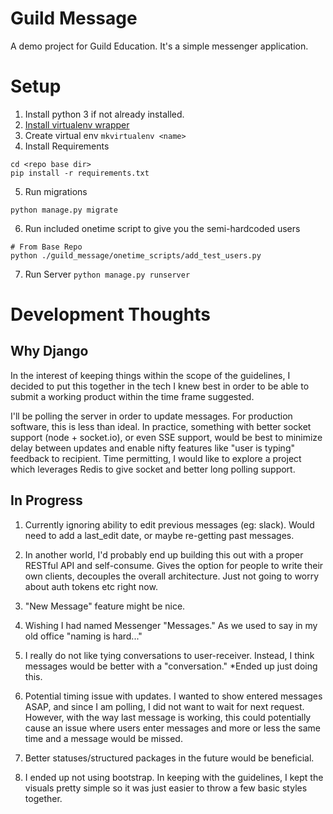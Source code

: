 # Guild Message
A demo project for Guild Education.  It's a simple messenger application.

# Setup
1.  Install python 3 if not already installed.
2.  [Install virtualenv wrapper](http://virtualenvwrapper.readthedocs.io/en/latest/)
3.  Create virtual env ```mkvirtualenv <name>```
4.  Install Requirements
```
cd <repo base dir>
pip install -r requirements.txt
```

5. Run migrations
```
python manage.py migrate
```
6. Run included onetime script to give you the semi-hardcoded users
```
# From Base Repo
python ./guild_message/onetime_scripts/add_test_users.py

```
7.  Run Server ```python manage.py runserver```


# Development Thoughts
## Why Django
In the interest of keeping things within the scope of the guidelines, I decided to put this together in the tech I knew best in order to be able to submit a working product within the time frame suggested.

I'll be polling the server in order to update messages.  For production software, this is less than ideal.  In practice, something with better socket support (node + socket.io), or even SSE support, would be best to minimize delay between updates and enable nifty features like "user is typing" feedback to recipient.  Time permitting, I would like to explore a project which leverages Redis to give socket and better long polling support.

## In Progress
1. Currently ignoring ability to edit previous messages (eg: slack).  Would need to add a last_edit date, or maybe re-getting past messages.

2. In another world, I'd probably end up building this out with a proper RESTful API and self-consume.  Gives the option for people to write their own clients, decouples the overall architecture.  Just not going to worry about auth tokens etc right now.

3. "New Message" feature might be nice.

4. Wishing I had named Messenger "Messages."  As we used to say in my old office "naming is hard..."

5.  I really do not like tying conversations to user-receiver.  Instead, I think messages would be better with a "conversation."  *Ended up just doing this.

6. Potential timing issue with updates.  I wanted to show entered messages ASAP, and since I am polling, I did not want to wait for next request.  However, with the way last message is working, this could potentially cause an issue where users enter messages and more or less the same time and a message would be missed.

7.  Better statuses/structured packages in the future would be beneficial.

8. I ended up not using bootstrap.  In keeping with the guidelines, I kept the visuals pretty simple so it was just easier to throw a few basic styles together.

